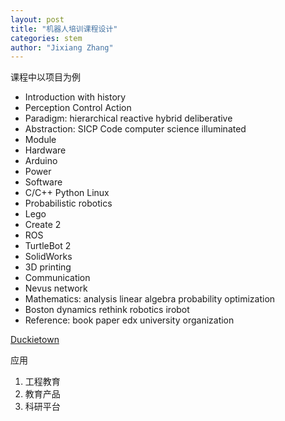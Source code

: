 ```yaml
---
layout: post
title: "机器人培训课程设计"
categories: stem
author: "Jixiang Zhang"
---
```


课程中以项目为例

* Introduction with history
* Perception Control Action
* Paradigm: hierarchical reactive hybrid deliberative
* Abstraction: SICP Code computer science illuminated
* Module
* Hardware
* Arduino
* Power
* Software
* C/C++ Python Linux
* Probabilistic robotics
* Lego
* Create 2
* ROS
* TurtleBot 2
* SolidWorks
* 3D printing
* Communication
* Nevus network
* Mathematics: analysis linear algebra probability optimization
* Boston dynamics rethink robotics irobot
* Reference: book paper edx university organization

[Duckietown](http://duckietown.org/index.html)

应用

1. 工程教育
2. 教育产品
3. 科研平台

